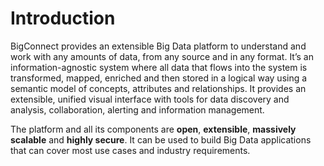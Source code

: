 # Introduction

BigConnect provides an extensible Big Data platform to understand and work with any amounts of data, from any source and in any format. It’s an information-agnostic system where all data that flows into the system is transformed, mapped, enriched and then stored in a logical way using a semantic model of concepts, attributes and relationships. It provides an extensible, unified visual interface with tools for data discovery and analysis, collaboration, alerting and information management.

The platform and all its components are **open**, **extensible**, **massively scalable** and **highly secure**. It can be used to build Big Data applications that can cover most use cases and industry requirements.



